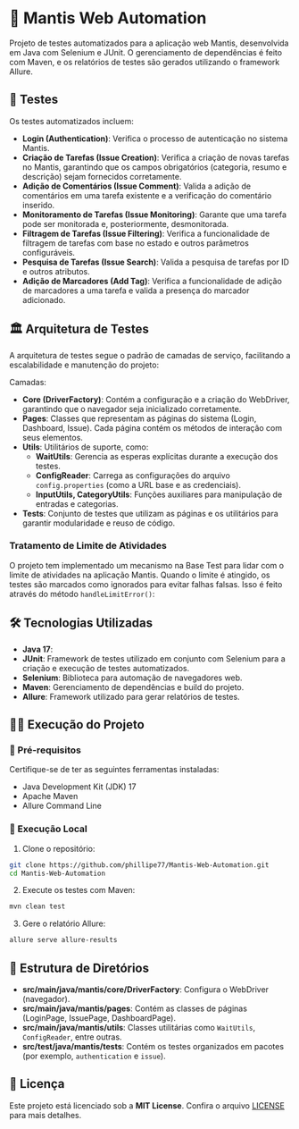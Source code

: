 # 🚀 Mantis Web Automation

Projeto de testes automatizados para a aplicação web Mantis, desenvolvida em Java com Selenium e JUnit. O gerenciamento de dependências é feito com Maven, e os relatórios de testes são gerados utilizando o framework Allure.

## 🧪 Testes

Os testes automatizados incluem:

* **Login (Authentication)**: Verifica o processo de autenticação no sistema Mantis.
* **Criação de Tarefas (Issue Creation)**: Verifica a criação de novas tarefas no Mantis, garantindo que os campos obrigatórios (categoria, resumo e descrição) sejam fornecidos corretamente.
* **Adição de Comentários (Issue Comment)**: Valida a adição de comentários em uma tarefa existente e a verificação do comentário inserido.
* **Monitoramento de Tarefas (Issue Monitoring)**: Garante que uma tarefa pode ser monitorada e, posteriormente, desmonitorada.
* **Filtragem de Tarefas (Issue Filtering)**: Verifica a funcionalidade de filtragem de tarefas com base no estado e outros parâmetros configuráveis.
* **Pesquisa de Tarefas (Issue Search)**: Valida a pesquisa de tarefas por ID e outros atributos.
* **Adição de Marcadores (Add Tag)**: Verifica a funcionalidade de adição de marcadores a uma tarefa e valida a presença do marcador adicionado.

## 🏛️ Arquitetura de Testes

A arquitetura de testes segue o padrão de camadas de serviço, facilitando a escalabilidade e manutenção do projeto:

Camadas:
* **Core (DriverFactory)**: Contém a configuração e a criação do WebDriver, garantindo que o navegador seja inicializado corretamente.
* **Pages**: Classes que representam as páginas do sistema (Login, Dashboard, Issue). Cada página contém os métodos de interação com seus elementos.
* **Utils**: Utilitários de suporte, como:
  * **WaitUtils**: Gerencia as esperas explícitas durante a execução dos testes.
  * **ConfigReader**: Carrega as configurações do arquivo `config.properties` (como a URL base e as credenciais).
  * **InputUtils, CategoryUtils**: Funções auxiliares para manipulação de entradas e categorias.
* **Tests**: Conjunto de testes que utilizam as páginas e os utilitários para garantir modularidade e reuso de código.

### Tratamento de Limite de Atividades

O projeto tem implementado um mecanismo na Base Test para lidar com o limite de atividades na aplicação Mantis. Quando o limite é atingido, os testes são marcados como ignorados para evitar falhas falsas. Isso é feito através do método `handleLimitError()`:


## 🛠 Tecnologias Utilizadas

* **Java 17**: 
* **JUnit**: Framework de testes utilizado em conjunto com Selenium para a criação e execução de testes automatizados.
* **Selenium**: Biblioteca para automação de navegadores web.
* **Maven**: Gerenciamento de dependências e build do projeto.
* **Allure**: Framework utilizado para gerar relatórios de testes.

## 🧑‍💻 Execução do Projeto

### 🔧 Pré-requisitos

Certifique-se de ter as seguintes ferramentas instaladas:
* Java Development Kit (JDK) 17
* Apache Maven
* Allure Command Line 

### 🔧 Execução Local

1. Clone o repositório:

```bash
git clone https://github.com/phillipe77/Mantis-Web-Automation.git
cd Mantis-Web-Automation
```

2. Execute os testes com Maven:

```bash
mvn clean test
```

3. Gere o relatório Allure:

```bash
allure serve allure-results
```

## 🌟 Estrutura de Diretórios

* **src/main/java/mantis/core/DriverFactory**: Configura o WebDriver (navegador).
* **src/main/java/mantis/pages**: Contém as classes de páginas (LoginPage, IssuePage, DashboardPage).
* **src/main/java/mantis/utils**: Classes utilitárias como `WaitUtils`, `ConfigReader`, entre outras.
* **src/test/java/mantis/tests**: Contém os testes organizados em pacotes (por exemplo, `authentication` e `issue`).

## 📜 Licença

Este projeto está licenciado sob a **MIT License**. Confira o arquivo [LICENSE](LICENSE) para mais detalhes.
